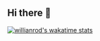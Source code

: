 ## Hi there 👋

<!--
<a href="https://github.com/233Official">
  <img align="center" alt="Top Langs" src="https://github-readme-stats.vercel.app/api/top-langs/?username=233Official&layout=compact" />
</a>
-->

<!--
<a href="https://github.com/Ayusummer">
  <img align="center" alt="GitHub Stats" src="https://github-readme-stats.vercel.app/api?username=Ayusummer&show_icons=true&include_all_commits=true" />
</a>
-->

[![willianrod's wakatime stats](https://github-readme-stats.vercel.app/api/wakatime?username=@ayusummer&layout=compact)](https://github.com/anuraghazra/github-readme-stats)

